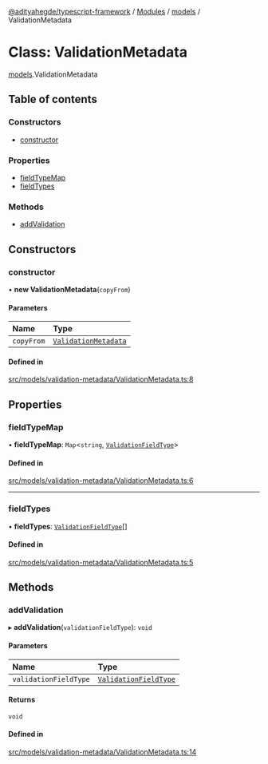 [@adityahegde/typescript-framework](../README.md) / [Modules](../modules.md) / [models](../modules/models.md) / ValidationMetadata

# Class: ValidationMetadata

[models](../modules/models.md).ValidationMetadata

## Table of contents

### Constructors

- [constructor](models.ValidationMetadata.md#constructor)

### Properties

- [fieldTypeMap](models.ValidationMetadata.md#fieldtypemap)
- [fieldTypes](models.ValidationMetadata.md#fieldtypes)

### Methods

- [addValidation](models.ValidationMetadata.md#addvalidation)

## Constructors

### constructor

• **new ValidationMetadata**(`copyFrom`)

#### Parameters

| Name | Type |
| :------ | :------ |
| `copyFrom` | [`ValidationMetadata`](models.ValidationMetadata.md) |

#### Defined in

[src/models/validation-metadata/ValidationMetadata.ts:8](https://github.com/AdityaHegde/typescript-framework/blob/7ced1c3/src/models/validation-metadata/ValidationMetadata.ts#L8)

## Properties

### fieldTypeMap

• **fieldTypeMap**: `Map`<`string`, [`ValidationFieldType`](../modules/models.md#validationfieldtype)\>

#### Defined in

[src/models/validation-metadata/ValidationMetadata.ts:6](https://github.com/AdityaHegde/typescript-framework/blob/7ced1c3/src/models/validation-metadata/ValidationMetadata.ts#L6)

___

### fieldTypes

• **fieldTypes**: [`ValidationFieldType`](../modules/models.md#validationfieldtype)[]

#### Defined in

[src/models/validation-metadata/ValidationMetadata.ts:5](https://github.com/AdityaHegde/typescript-framework/blob/7ced1c3/src/models/validation-metadata/ValidationMetadata.ts#L5)

## Methods

### addValidation

▸ **addValidation**(`validationFieldType`): `void`

#### Parameters

| Name | Type |
| :------ | :------ |
| `validationFieldType` | [`ValidationFieldType`](../modules/models.md#validationfieldtype) |

#### Returns

`void`

#### Defined in

[src/models/validation-metadata/ValidationMetadata.ts:14](https://github.com/AdityaHegde/typescript-framework/blob/7ced1c3/src/models/validation-metadata/ValidationMetadata.ts#L14)
